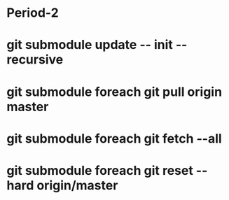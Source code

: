 # Period-2
# git submodule update -- init --recursive
# git submodule foreach git pull origin master
# git submodule foreach git fetch --all 
# git submodule foreach git reset --hard origin/master
